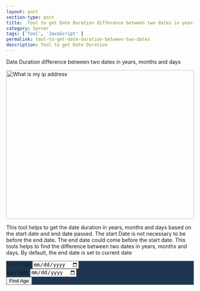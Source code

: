 ```yaml
---
layout: post
section-type: post
title:  Tool to get Date Duration difference between two dates in years, months and days
category: Server
tags: ['Tool', 'JavaScript' ]
permalink: tool-to-get-date-duration-between-two-dates
description: Tool to get Date Duration
---
```

Date Duration difference between two dates in years, months and days
<!--more-->

<img src="{{site.baseurl}}/img/posts/date-duration-calculator.png" width="100%"
class="img-thumbnail img-rounded" height="400px" alt="What is my ip address">

<p>This tool helps to get the date duration in years, months and  days based on the start date and end date passed.
The start Date is not necessary to be before the end date.  The end date could come before the start date. This
tools helps to find the difference between two dates in years, months and days. By default, the end date is set to 
current date
</p>

<div class="jumbotron age-calculator-form">
    <div class="row">
        <div class="col-md-6">
            <div class="row">
                <div class="col-md-12">
                    <div class="form-group">
                        <label for="startDateField">Start Date</label>
                        <input type="date" class="form-control" id="startDateField"
                            placeholder="Start Date" aria-describedby="startDateFieldBlock">
                            <br>
                    </div>
                </div>
                <div class="col-md-12">
                    <div class="form-group">
                        <label for="endDateField">End Date</label>
                        <input type="date" class="form-control" id="endDateField"
                            placeholder="DOB" aria-describedby="endDateFieldBlock">
                            <br>
                    </div>
                </div>
                <div class="col-md-12">
                    <div class="form-group">
                            <button type="button" class="btn btn-primary" id="calculateAgeButton">Find Age</button>
                    </div>
                </div>
            </div>
        </div>
        <div class="col-md-6 d-none" id="ageCard">
                <div class="jumbotron text-secondary"></div>
        </div>
    </div>
</div>



<style>
    .jumbotron{
        background-color: #1d3752;
    }
    #ageCard{
        border-left: 1px solid antiquewhite;
    }
</style>